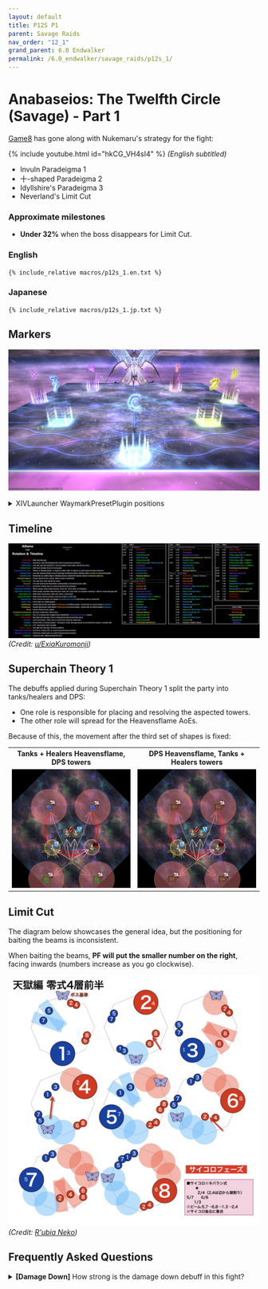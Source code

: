 ```yaml
---
layout: default
title: P12S P1
parent: Savage Raids
nav_order: "12_1"
grand_parent: 6.0 Endwalker
permalink: /6.0_endwalker/savage_raids/p12s_1/
---
```


# Anabaseios: The Twelfth Circle (Savage) - Part 1

[Game8](https://game8.jp/ff14/534748) has gone along with Nukemaru's strategy for the fight:

{% include youtube.html id="hkCG_VH4sI4" %}
*(English subtitled)*

- Invuln Paradeigma 1
- 十-shaped Paradeigma 2
- Idyllshire's Paradeigma 3
- Neverland's Limit Cut

### Approximate milestones

- **Under 32%** when the boss disappears for Limit Cut.

### English

```
{% include_relative macros/p12s_1.en.txt %}
```

### Japanese

```
{% include_relative macros/p12s_1.jp.txt %}
```

## Markers

![](images/markers.jpg)
<details markdown=block>
<summary>XIVLauncher WaymarkPresetPlugin positions</summary>

```json
{"Name":"P12S-1","MapID":943,"A":{"X":100.0,"Y":0.0,"Z":82.0,"ID":0,"Active":true},"B":{"X":118.0,"Y":0.0,"Z":100.0,"ID":1,"Active":true},"C":{"X":100.0,"Y":0.0,"Z":118.0,"ID":2,"Active":true},"D":{"X":82.0,"Y":0.0,"Z":100.0,"ID":3,"Active":true},"One":{"X":110.0,"Y":0.0,"Z":90.0,"ID":4,"Active":true},"Two":{"X":110.0,"Y":0.0,"Z":110.0,"ID":5,"Active":true},"Three":{"X":90.0,"Y":0.0,"Z":110.0,"ID":6,"Active":true},"Four":{"X":90.0,"Y":0.0,"Z":90.0,"ID":7,"Active":true}}
```

</details>

## Timeline
![](images/timeline.jpg)
*(Credit: [u/ExiaKuromonji](https://www.reddit.com/r/ffxiv/comments/141xz50/spoiler64_p12s_part_1_timeline_and_abilities/))*

## Superchain Theory 1

The debuffs applied during Superchain Theory 1 split the party into tanks/healers and DPS:

- One role is responsible for placing and resolving the aspected towers.
- The other role will spread for the Heavensflame AoEs.

Because of this, the movement after the third set of shapes is fixed:

<table>
  <tr>
    <th>Tanks + Healers Heavensflame, DPS towers</th>
    <th>DPS Heavensflame, Tanks + Healers towers</th>
  </tr>
  <tr>
    <td><img src="images/superchain_theory_01a.jpg"></td>
    <td><img src="images/superchain_theory_01b.jpg"></td>
  </tr>
</table>

## Limit Cut

The diagram below showcases the general idea, but the positioning for baiting the beams is inconsistent.

When baiting the beams, **PF will put the smaller number on the right**, facing inwards (numbers increase as you go clockwise).

![](images/limit_cut.jpg)
*(Credit: [R'ubia Neko](https://twitter.com/RubiaNeko/status/1670087804431536128?s=20))*

## Frequently Asked Questions

<details markdown=block>
<summary><b>[Damage Down]</b> How strong is the damage down debuff in this fight?</summary>
<table>
  <tr><td><p>The Damage Down debuff in this phase lowers a player's damage by <b>38%</b>.</p></td></tr>
</table>
</details>